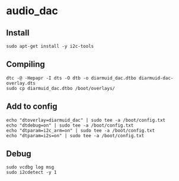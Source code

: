 # audio_dac

## Install
```
sudo apt-get install -y i2c-tools

```

## Compiling
```
dtc -@ -Hepapr -I dts -O dtb -o diarmuid_dac.dtbo diarmuid-dac-overlay.dts 
sudo cp diarmuid_dac.dtbo /boot/overlays/
```
## Add to config
```
echo "dtoverlay=diarmuid_dac" | sudo tee -a /boot/config.txt 
echo "dtdebug=on" | sudo tee -a /boot/config.txt 
echo "dtparam=i2c_arm=on" | sudo tee -a /boot/config.txt 
echo "dtparam=i2s=on" | sudo tee -a /boot/config.txt 

```

## Debug
```
sudo vcdbg log msg
sudo i2cdetect -y 1

```
